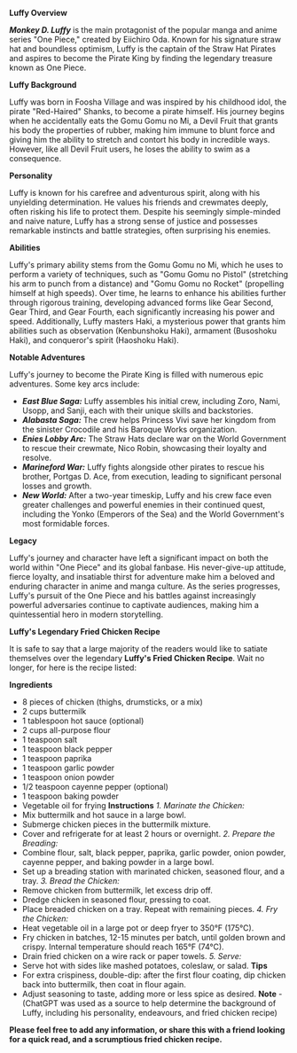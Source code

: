 **Luffy Overview**

***Monkey D. Luffy*** is the main protagonist of the popular manga and anime series "One Piece," created by Eiichiro Oda. Known for his signature straw hat and boundless optimism, Luffy is the captain of the Straw Hat Pirates and aspires to become the Pirate King by finding the legendary treasure known as One Piece.

**Luffy Background**

Luffy was born in Foosha Village and was inspired by his childhood idol, the pirate "Red-Haired" Shanks, to become a pirate himself. His journey begins when he accidentally eats the Gomu Gomu no Mi, a Devil Fruit that grants his body the properties of rubber, making him immune to blunt force and giving him the ability to stretch and contort his body in incredible ways. However, like all Devil Fruit users, he loses the ability to swim as a consequence.

**Personality**

Luffy is known for his carefree and adventurous spirit, along with his unyielding determination. He values his friends and crewmates deeply, often risking his life to protect them. Despite his seemingly simple-minded and naive nature, Luffy has a strong sense of justice and possesses remarkable instincts and battle strategies, often surprising his enemies.

**Abilities**

Luffy's primary ability stems from the Gomu Gomu no Mi, which he uses to perform a variety of techniques, such as "Gomu Gomu no Pistol" (stretching his arm to punch from a distance) and "Gomu Gomu no Rocket" (propelling himself at high speeds). Over time, he learns to enhance his abilities further through rigorous training, developing advanced forms like Gear Second, Gear Third, and Gear Fourth, each significantly increasing his power and speed. Additionally, Luffy masters Haki, a mysterious power that grants him abilities such as observation (Kenbunshoku Haki), armament (Busoshoku Haki), and conqueror's spirit (Haoshoku Haki).

**Notable Adventures**

Luffy's journey to become the Pirate King is filled with numerous epic adventures. Some key arcs include:

- ***East Blue Saga:*** Luffy assembles his initial crew, including Zoro, Nami, Usopp, and Sanji, each with their unique skills and backstories.
- ***Alabasta Saga:*** The crew helps Princess Vivi save her kingdom from the sinister Crocodile and his Baroque Works organization.
- ***Enies Lobby Arc:*** The Straw Hats declare war on the World Government to rescue their crewmate, Nico Robin, showcasing their loyalty and resolve.
- ***Marineford War:*** Luffy fights alongside other pirates to rescue his brother, Portgas D. Ace, from execution, leading to significant personal losses and growth.
- ***New World:*** After a two-year timeskip, Luffy and his crew face even greater challenges and powerful enemies in their continued quest, including the Yonko (Emperors of the Sea) and the World Government's most formidable forces.

**Legacy**

Luffy's journey and character have left a significant impact on both the world within "One Piece" and its global fanbase. His never-give-up attitude, fierce loyalty, and insatiable thirst for adventure make him a beloved and enduring character in anime and manga culture. As the series progresses, Luffy's pursuit of the One Piece and his battles against increasingly powerful adversaries continue to captivate audiences, making him a quintessential hero in modern storytelling.

**Luffy's Legendary Fried Chicken Recipe**

It is safe to say that a large majority of the readers would like to satiate themselves over the legendary **Luffy's Fried Chicken Recipe**. Wait no longer, for here is the recipe listed:

**Ingredients**
- 8 pieces of chicken (thighs, drumsticks, or a mix)
- 2 cups buttermilk
- 1 tablespoon hot sauce (optional)
- 2 cups all-purpose flour
- 1 teaspoon salt
- 1 teaspoon black pepper
- 1 teaspoon paprika
- 1 teaspoon garlic powder
- 1 teaspoon onion powder
- 1/2 teaspoon cayenne pepper (optional)
- 1 teaspoon baking powder
- Vegetable oil for frying
**Instructions**
*1. Marinate the Chicken:*
- Mix buttermilk and hot sauce in a large bowl.
- Submerge chicken pieces in the buttermilk mixture.
- Cover and refrigerate for at least 2 hours or overnight.
*2. Prepare the Breading:*
- Combine flour, salt, black pepper, paprika, garlic powder, onion powder, cayenne pepper, and baking powder in a large bowl.
- Set up a breading station with marinated chicken, seasoned flour, and a tray.
*3. Bread the Chicken:*
- Remove chicken from buttermilk, let excess drip off.
- Dredge chicken in seasoned flour, pressing to coat.
- Place breaded chicken on a tray. Repeat with remaining pieces.
*4. Fry the Chicken:*
- Heat vegetable oil in a large pot or deep fryer to 350°F (175°C).
- Fry chicken in batches, 12-15 minutes per batch, until golden brown and crispy. Internal temperature should reach 165°F (74°C).
- Drain fried chicken on a wire rack or paper towels.
*5. Serve:*
- Serve hot with sides like mashed potatoes, coleslaw, or salad.
**Tips**
- For extra crispiness, double-dip: after the first flour coating, dip chicken back into buttermilk, then coat in flour again.
- Adjust seasoning to taste, adding more or less spice as desired.
**Note** - (ChatGPT was used as a source to help determine the background of Luffy, including his personality, endeavours, and fried chicken recipe)

**Please feel free to add any information, or share this with a friend looking for a quick read, and a scrumptious fried chicken recipe.**

